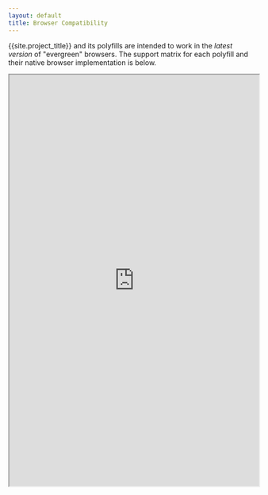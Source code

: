 ```yaml
---
layout: default
title: Browser Compatibility
---
```


{{site.project_title}} and its polyfills are intended to work in the _latest
version_ of "evergreen" browsers. The support matrix for each polyfill and their
native browser implementation is below.

<iframe src="https://docs.google.com/a/chromium.org/spreadsheet/pub?key=0Anye-JMjUkZZdDdoblh6dTlwcWRLQkhKbTVzdHJtcXc&single=true&gid=2&output=html&range=A1:Q43" seamless style="width:100%;height:830px;"></iframe>